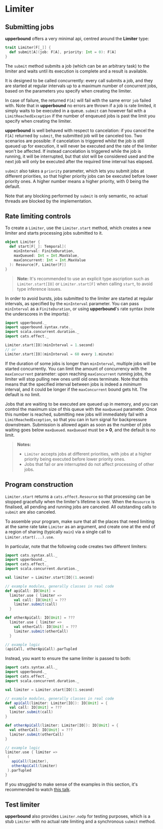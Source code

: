 # Limiter

## Submitting jobs

**upperbound** offers a very minimal api, centred around the **Limiter** type:

```scala
trait Limiter[F[_]] {
  def submit[A](job: F[A], priority: Int = 0): F[A]
}
```

The `submit` method submits a job (which can be an arbitrary task) to
the limiter and waits until its execution is complete and a result
is available.

It is designed to be called concurrently: every call submits a job,
and they are started at regular intervals up to a maximum number of
concurrent jobs, based on the parameters you specify when creating the
limiter.

In case of failure, the returned `F[A]` will fail with the same error
`job` failed with. Note that in **upperbound** no errors are thrown if a job is rate limited, it simply waits to be executed in a queue.
`submit` can however fail with a `LimitReachedException` if the number
of enqueued jobs is past the limit you specify when creating the
limiter.

**upperbound** is well behaved with respect to cancelation: if you
cancel the `F[A]` returned by `submit`, the submitted job will be
canceled too. Two scenarios are possible: if cancelation is triggered
whilst the job is still queued up for execution, it will never be
executed and the rate of the limiter won't be affected. If instead
cancelation is triggered while the job is running, it will be
interrupted, but that slot will be considered used and the next job
will only be executed after the required time interval has elapsed.

`submit` also takes a `priority` parameter, which lets you submit jobs
at different priorities, so that higher priority jobs can be executed
before lower priority ones.
A higher number means a higher priority, with 0 being the default.

Note that any blocking performed by `submit` is only semantic, no
actual threads are blocked by the implementation.


## Rate limiting controls

To create a `Limiter`, use the `Limiter.start` method, which creates a
new limiter and starts processing jobs submitted to it.

```scala
object Limiter {
  def start[F[_]: Temporal](
    minInterval: FiniteDuration,
    maxQueued: Int = Int.MaxValue,
    maxConcurrent: Int = Int.MaxValue
  ): Resource[F, Limiter[F]]
}
```

> **Note:**
> It's recommended to use an explicit type ascription such as
> `Limiter.start[IO]` or `Limiter.start[F]` when calling `start`, to
> avoid type inference issues.

In order to avoid bursts, jobs submitted to the limiter are
started at regular intervals, as specified by the `minInterval`
parameter. You can pass `minInterval` as a `FiniteDuration`, or using
**upperbound**'s rate syntax (note the underscores in the imports):
```scala mdoc:compile-only
import upperbound._
import upperbound.syntax.rate._
import scala.concurrent.duration._
import cats.effect._

Limiter.start[IO](minInterval = 1.second)
// or
Limiter.start[IO](minInterval = 60 every 1.minute)
```

If the duration of some jobs is longer than `minInterval`, multiple
jobs will be started concurrently.
You can limit the amount of concurrency with the `maxConcurrent`
parameter: upon reaching `maxConcurrent` running jobs, the
limiter will stop pulling new ones until old ones terminate.
Note that this means that the specified interval between jobs is
indeed a _minimum_ interval, and it could be longer if the
`maxConcurrent` bound gets hit. The default is no limit.

Jobs that are waiting to be executed are queued up in memory, and
you can control the maximum size of this queue with the
`maxQueued` parameter.
Once this number is reached, submitting new jobs will immediately
fail with a `LimitReachedException`, so that you can in turn signal
for backpressure downstream. Submission is allowed again as soon as
the number of jobs waiting goes below `maxQueued`.
`maxQueued` must be **> 0**, and the default is no limit.

> **Notes:**  
> - `Limiter` accepts jobs at different priorities, with jobs at a
higher priority being executed before lower priority ones.
> - Jobs that fail or are interrupted do not affect processing of
>   other jobs.


## Program construction

`Limiter.start` returns a `cats.effect.Resource` so that processing
can be stopped gracefully when the limiter's lifetime is over. When
the `Resource` is finalised, all pending and running jobs are
canceled. All outstanding calls to `submit` are also canceled.

To assemble your program, make sure that all the places that need
limiting at the same rate take `Limiter` as an argument, and create
one at the end of a region of sharing (typically `main`) via a single
call to `Limiter.start(...).use`.

In particular, note that the following code creates two different
limiters:

```scala mdoc:compile-only
import cats.syntax.all._
import upperbound._
import cats.effect._
import scala.concurrent.duration._

val limiter = Limiter.start[IO](1.second)

// example modules, generally classes in real code
def apiCall: IO[Unit] =
  limiter.use { limiter =>
    val call: IO[Unit] = ???
    limiter.submit(call)
  }

def otherApiCall: IO[Unit] = ???
  limiter.use { limiter =>
    val otherCall: IO[Unit] = ???
    limiter.submit(otherCall)
  }

// example logic
(apiCall, otherApiCall).parTupled
```

Instead, you want to ensure the same limiter is passed to both:

```scala mdoc:compile-only
import cats.syntax.all._
import upperbound._
import cats.effect._
import scala.concurrent.duration._

val limiter = Limiter.start[IO](1.second)

// example modules, generally classes in real code
def apiCall(limiter: Limiter[IO]): IO[Unit] = {
  val call: IO[Unit] = ???
  limiter.submit(call)
}

def otherApiCall(limiter: Limiter[IO]): IO[Unit] = {
  val otherCall: IO[Unit] = ???
  limiter.submit(otherCall)
}

// example logic
limiter.use { limiter =>
 (
   apiCall(limiter),
   otherApiCall(limiter)
 ).parTupled
}
```

If you struggled to make sense of the examples in this section, it's
recommended to watch [this
talk](https://github.com/SystemFw/scala-italy-2018).

## Test limiter

**upperbound** also provides `Limiter.noOp` for testing purposes, which is
a stub `Limiter` with no actual rate limiting and a synchronous
`submit` method.


